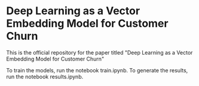 # Deep Learning as a Vector Embedding Model for Customer Churn
This is the official repository for the paper titled "Deep Learning as a Vector Embedding  Model for Customer Churn"

To train the models, run the notebook train.ipynb. 
To generate the results, run the notebook results.ipynb.

